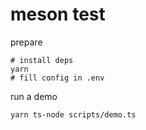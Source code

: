# meson test

prepare

```shell
# install deps
yarn
# fill config in .env
```

run a demo

```
yarn ts-node scripts/demo.ts
```
